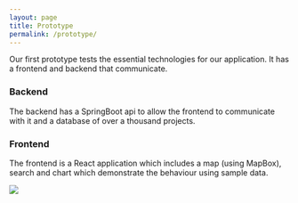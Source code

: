 ```yaml
---
layout: page
title: Prototype
permalink: /prototype/
---
```


Our first prototype tests the essential technologies for our application.
It has a frontend and backend that communicate.

### Backend
The backend has a SpringBoot api to allow the frontend to communicate with it and a database of over a thousand projects.

### Frontend

The frontend is a React application which includes a map (using MapBox), search and chart which demonstrate the behaviour using sample data.


![]({{site.baseurl}}/images/sitemap.png)